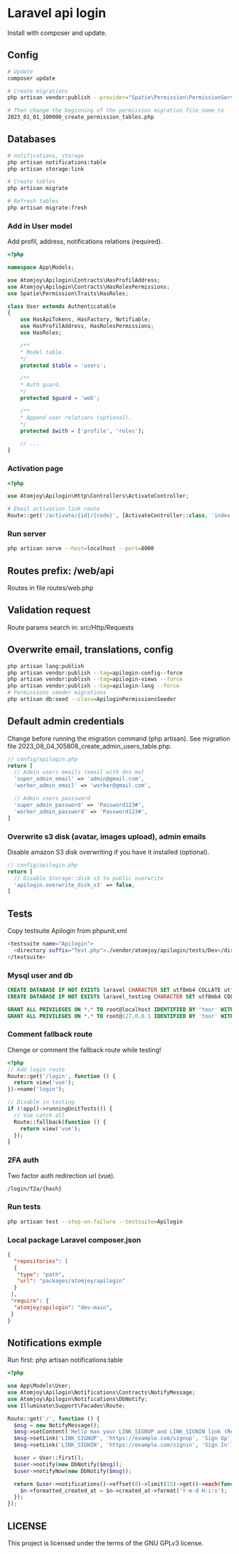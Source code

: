 # Laravel api login

Install with composer and update.

## Config

```sh
# Update
composer update

# Create migrations
php artisan vendor:publish --provider="Spatie\Permission\PermissionServiceProvider"

# Then change the beginning of the permission migration file name to
2023_01_01_100000_create_permission_tables.php
```

## Databases

```sh
# notifications, storage
php artisan notifications:table
php artisan storage:link

# Create tables
php artisan migrate

# Refresh tables
php artisan migrate:fresh
```

### Add in User model

Add profil, address, notifications relations (required).

```php
<?php

namespace App\Models;

use Atomjoy\Apilogin\Contracts\HasProfilAddress;
use Atomjoy\Apilogin\Contracts\HasRolesPermissions;
use Spatie\Permission\Traits\HasRoles;

class User extends Authenticatable
{
    use HasApiTokens, HasFactory, Notifiable;
    use HasProfilAddress, HasRolesPermissions;
    use HasRoles;

    /**
    * Model table.
    */
    protected $table = 'users';

    /**
    * Auth guard.
    */
    protected $guard = 'web';

    /**
    * Append user relations (optional).
    */
    protected $with = ['profile', 'roles'];

    // ...
}
```

### Activation page

```php
<?php

use Atomjoy\Apilogin\Http\Controllers\ActivateController;

# Email activation link route
Route::get('/activate/{id}/{code}', [ActivateController::class, 'index'])->name('activation');
```

### Run server

```sh
php artisan serve --host=localhost --port=8000
```

## Routes prefix: /web/api

Routes in file routes/web.php

## Validation request

Route params search in: src/Http/Requests

## Overwrite email, translations, config

```sh
php artisan lang:publish
php artisan vendor:publish --tag=apilogin-config--force
php artisan vendor:publish --tag=apilogin-views --force
php artisan vendor:publish --tag=apilogin-lang --force
# Permissions seeder migrations
php artisan db:seed --class=ApiloginPermissionsSeeder
```

## Default admin credentials

Change before running the migration command (php artisan). See migration file 2023_08_04_105808_create_admin_users_table.php.

```php
// config/apilogin.php
return [
  // Admin users emails (email with dns mx)
  'super_admin_email' => 'admin@gmail.com',
  'worker_admin_email' => 'worker@gmail.com',

  // Admin users passsword
  'super_admin_password' => 'Password123#',
  'worker_admin_password' => 'Password123#',
]
```

### Overwrite s3 disk (avatar, images upload), admin emails

Disable amazon S3 disk overwriting if you have it installed (optional).

```php
// config/apilogin.php
return [
  // Disable Storage::disk s3 to public overwrite
  'apilogin.overwrite_disk_s3' => false,
]
```

## Tests

Copy testsuite Apilogin from phpunit.xml

```sh
<testsuite name="Apilogin">
  <directory suffix="Test.php">./vendor/atomjoy/apilogin/tests/Dev</directory>
</testsuite>
```

### Mysql user and db

```sql
CREATE DATABASE IF NOT EXISTS laravel CHARACTER SET utf8mb4 COLLATE utf8mb4_unicode_ci;
CREATE DATABASE IF NOT EXISTS laravel_testing CHARACTER SET utf8mb4 COLLATE utf8mb4_unicode_ci;

GRANT ALL PRIVILEGES ON *.* TO root@localhost IDENTIFIED BY 'toor' WITH GRANT OPTION;
GRANT ALL PRIVILEGES ON *.* TO root@127.0.0.1 IDENTIFIED BY 'toor' WITH GRANT OPTION;
```

### Comment fallback route

Chenge or comment the fallback route while testing!

```php
<?php
// Add login route
Route::get('/login', function () {
  return view('vue');
})->name('login');

// Disable in testing
if (!app()->runningUnitTests()) {
  // Vue catch all
  Route::fallback(function () {
    return view('vue');
  });
}
```

### 2FA auth

Two factor auth redirection url (vue).

```sh
/login/f2a/{hash}
```

### Run tests

```sh
php artisan test --stop-on-failure --testsuite=Apilogin
```

### Local package Laravel composer.json

```json
{
  "repositories": [
  {
   "type": "path",
   "url": "packages/atomjoy/apilogin"
  }
 ],
 "require": {
  "atomjoy/apilogin": "dev-main",
 }
}
```

## Notifications exmple

Run first: php artisan notifications:table

```php
<?php

use App\Models\User;
use Atomjoy\Apilogin\Notifications\Contracts\NotifyMessage;
use Atomjoy\Apilogin\Notifications\DbNotify;
use Illuminate\Support\Facades\Route;

Route::get('/', function () {
  $msg = new NotifyMessage();
  $msg->setContent('Hello max your LINK_SIGNUP and LINK_SIGNIN link (Register LINK_SIGNUP).');
  $msg->setLink('LINK_SIGNUP', 'https://example.com/signup', 'Sign Up');
  $msg->setLink('LINK_SIGNIN', 'https://example.com/signin', 'Sign In');

  $user = User::first();
  $user->notify(new DbNotify($msg));
  $user->notifyNow(new DbNotify($msg));

  return $user->notifications()->offset(0)->limit(15)->get()->each(function ($n) {
    $n->formatted_created_at = $n->created_at->format('Y-m-d H:i:s');
  });
});
```

## LICENSE

This project is licensed under the terms of the GNU GPLv3 license.
